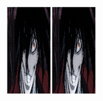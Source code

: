 <img src="https://github.com/unsafe0xd4326/unsafe0xd4326/blob/main/1480277395-d3607ed46913110f603adfcb7b394499.gif" width="100" height="200"/>
<img src="https://github.com/unsafe0xd4326/unsafe0xd4326/blob/main/1480277395-d3607ed46913110f603adfcb7b394499.gif" width="100" height="200"/>
